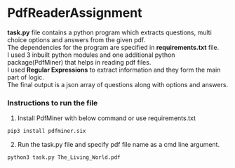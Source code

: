# PdfReaderAssignment
<b>task.py</b> file contains a python program which extracts questions, multi choice options and answers from the given pdf.<br/>
The dependencies for the program are specified in <b>requirements.txt</b> file.<br/>
I used 3 inbuilt python modules and one additional python package(PdfMiner) that helps in reading pdf files.<br/>
I used <b>Regular Expressions</b> to extract information and they form the main part of logic.<br/>
The final output is a json array of questions along with options and answers.

### Instructions to run the file
1. Install PdfMiner with below command or use requirements.txt
```bash
pip3 install pdfminer.six
```
2. Run the task.py file and specify pdf file name as a cmd line argument.
```bash
python3 task.py The_Living_World.pdf
```

